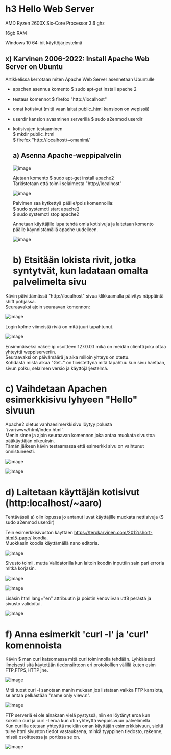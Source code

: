 # h3 Hello Web Server


AMD Ryzen 2600X Six-Core Processor 3.6 ghz

16gb RAM

Windows 10 64-bit käyttöjärjestelmä

## x) Karvinen 2006-2022: Install Apache Web Server on Ubuntu 

Artikkelissa kerrotaan miten Apache Web Server asennetaan Ubuntulle  


- apachen asennus komento $ sudo apt-get install apache 2
- testaus komennot $ firefox "http://localhost"
- omat kotisivut (mitä vaan laitat public_html kansioon on wepissä)
- userdir kansion avaaminen serverillä $ sudo a2enmod userdir
- kotisivujen testaaminen  
  $ mkdir public_html  
  $ firefox "http://localhost/~omanimi/

  ## a) Asenna Apache-weppipalvelin

  ![image](https://github.com/aarott/linuxpalvelimet/assets/78908566/0dedc2f9-f41a-45a1-9eb0-572de5d6283c)

  Ajetaan komento $ sudo apt-get install apache2  
  Tarkistetaan että toimii selaimesta "http://localhost"

  ![image](https://github.com/aarott/linuxpalvelimet/assets/78908566/4ea86877-2abf-4d97-bb09-95c753591be0)

  Palvimen saa kytkettyä päälle/pois komennoilla:  
  $ sudo systemctl start apache2  
  $ sudo systemctl stop apache2

  Annetaan käyttäjille lupa tehdä omia kotisivuja ja laitetaan komento päälle käynnistämällä apache uudelleen.

  ![image](https://github.com/aarott/linuxpalvelimet/assets/78908566/120e8c50-f4e1-4046-a9d3-123db45161f9)



  # b) Etsitään lokista rivit, jotka syntytvät, kun ladataan omalta palvelimelta sivu

  
Kävin päivittämässä "http://localhost" sivua klikkaamalla päivitys näppäintä shift pohjassa.  
Seuraavaksi ajoin seuraavan komennon:  

![image](https://github.com/aarott/linuxpalvelimet/assets/78908566/8963fa41-7c1a-4215-906c-4b08b478d82d)  

Login kolme viimeistä riviä on mitä juuri tapahtunut.

![image](https://github.com/aarott/linuxpalvelimet/assets/78908566/6e07997f-c8bd-430a-bd1d-57e80719c168)

Ensimmäiseksi näkee ip osoitteen 127.0.0.1 mikä on meidän clientti joka ottaa yhteyttä weppiserveriin.  
Seuraavaksi on päivämäärä ja aika milloin yhteys on otettu.  
Kohdasta mistä alkaa "Get.." on tiivistettynä mitä tapahtuu kun sivu haetaan, sivun polku, selaimen versio ja käyttöjärjestelmä. 

# c) Vaihdetaan Apachen esimerkkisivu lyhyeen "Hello" sivuun

Apache2 oletus vanhaesimerkkisivu löytyy polusta '/var/www/html/index.html'.  
Menin sinne ja ajoin seuraavan komennon joka antaa muokata sivustoa pääkäyttäjän oikeuksin.  
Tämän jälkeen kävin testaamassa että esimerkki sivu on vaihtunut onnistuneesti.

![image](https://github.com/aarott/linuxpalvelimet/assets/78908566/36487a72-7aae-4982-a0e9-d474b15019e6)



![image](https://github.com/aarott/linuxpalvelimet/assets/78908566/d02e1c11-effa-4cbf-b1af-15640277f127)

# d) Laitetaan käyttäjän kotisivut (http:localhost/~aaro)

Tehtävässä a) olin lopussa jo antanut luvat käyttäjille muokata nettisivuja ($ sudo a2enmod userdir)  

Tein esimerkkisivuston käyttäen https://terokarvinen.com/2012/short-html5-page/ koodia.  
Muokkasin koodia käyttämällä nano editoria.  


![image](https://github.com/aarott/linuxpalvelimet/assets/78908566/a1a2cd3b-42bd-4808-a150-f9917bb6604f)  

Sivusto toimii, mutta Validatorilla kun laitoin koodin inputtiin sain pari erroria mitkä korjasin.


![image](https://github.com/aarott/linuxpalvelimet/assets/78908566/ab5164c8-5eb4-416a-b54d-f2eb33846b52)  


![image](https://github.com/aarott/linuxpalvelimet/assets/78908566/8fae106b-ce61-4a8b-ae9c-7f8ce664389f)

Lisäsin html lang="en" attribuutin ja poistin kenoviivan utf8 perästä ja sivusto validoitui.  


![image](https://github.com/aarott/linuxpalvelimet/assets/78908566/dc1bc6c4-ebdd-40a5-b98c-613fc9f1de93)  

# f) Anna esimerkit 'curl -l' ja 'curl' komennoista

Kävin $ man curl katsomassa mitä curl toiminnolla tehdään. Lyhkäisesti ilmeisesti sitä käytetään tiedonsiirtoon eri protokollien välillä kuten esim FTP,FTPS,HTTP jne.


![image](https://github.com/aarott/linuxpalvelimet/assets/78908566/3fb17431-ea6f-408f-ae5e-47e5621947ef)

Mitä tuost curl -l sanotaan manin mukaan jos listataan vaikka FTP kansiota, se antaa pelkästään "name only view:n".


![image](https://github.com/aarott/linuxpalvelimet/assets/78908566/4a0af560-e371-4467-9740-608c3c35d26e)

FTP serveriä ei ole ainakaan vielä pystyssä, niin en löytänyt eroa kun kokeilin curl ja curl -l eroa kun otin yhteyttä weppisivuun palvelimella.  
Kun curlilla otetaan yhteyttä meidän oman käyttäjän esimerkkisivuun, sieltä tulee html sivuston tiedot vastauksena, minkä tyyppinen tiedosto, rakenne, missä osoitteessa ja portissa se on.  


![image](https://github.com/aarott/linuxpalvelimet/assets/78908566/62b7c9e9-905b-4efa-b22b-5c5f1f2210e5)








































  

  


  

  


  



  

  

  


